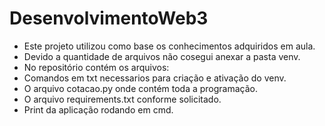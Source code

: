 # DesenvolvimentoWeb3

- Este projeto utilizou como base os conhecimentos adquiridos em aula.
- Devido a quantidade de arquivos não cosegui anexar a pasta venv.
- No repositório contém os arquivos:
- Comandos em txt necessarios para criação e ativação do venv.
- O arquivo cotacao.py onde contém toda a programação.
- O arquivo requirements.txt conforme solicitado.
- Print da aplicação rodando em cmd.
